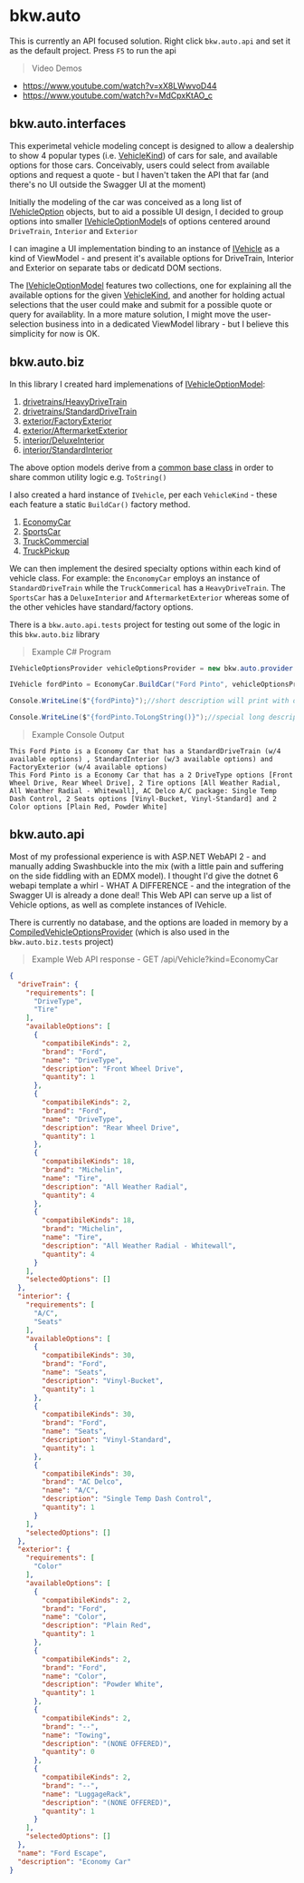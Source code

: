 # bkw.auto
This is currently an API focused solution. Right click `bkw.auto.api` and set it as the default project. Press `F5` to run the api

> Video Demos
- https://www.youtube.com/watch?v=xX8LWwvoD44
- https://www.youtube.com/watch?v=MdCpxKtAO_c

## bkw.auto.interfaces
This experimetal vehicle modeling concept is designed to allow a dealership to show 4 popular types (i.e. [VehicleKind](bkw.auto/bkw.auto.interfaces/VehicleKind.cs)) of cars for sale, and available options for those cars. Conceivably, users could select from available options and request a quote - but I haven't taken the API that far (and there's no UI outside the Swagger UI at the moment)

Initially the modeling of the car was conceived as a long list of [IVehicleOption](bkw.auto/bkw.auto.interfaces/IVehicleOption.cs) objects, but to aid a possible UI design, I decided to group options into smaller [IVehicleOptionModel](bkw.auto/bkw.auto.interfaces/IVehicleOptionModel.cs)s of options centered around `DriveTrain`, `Interior` and `Exterior`

I can imagine a UI implementation binding to an instance of [IVehicle](bkw.auto/bkw.auto.interfaces/IVehicle.cs) as a kind of ViewModel - and present it's available options for DriveTrain, Interior and Exterior on separate tabs or dedicatd DOM sections.

The [IVehicleOptionModel](bkw.auto/bkw.auto.interfaces/IVehicleOptionModel.cs) features two collections, one for explaining all the available options for the given [VehicleKind](bkw.auto/bkw.auto.interfaces/VehicleKind.cs), and another for holding actual selections that the user could make and submit for a possible quote or query for availablity. In a more mature solution, I might move the user-selection business into in a dedicated ViewModel library - but I believe this simplicity for now is OK.

## bkw.auto.biz
In this library I created hard implemenations of [IVehicleOptionModel](bkw.auto/bkw.auto.interfaces/IVehicleOptionModel.cs):
1. [drivetrains/HeavyDriveTrain](bkw.auto/bkw.auto.biz/drivetrains/HeavyDriveTrain.cs) 
2. [drivetrains/StandardDriveTrain](bkw.auto/bkw.auto.biz/drivetrains/StandardDriveTrain.cs)
3. [exterior/FactoryExterior](bkw.auto/bkw.auto.biz/exterior/FactoryExterior.cs)
4. [exterior/AftermarketExterior](bkw.auto/bkw.auto.biz/exterior/AftermarketExterior.cs)
5. [interior/DeluxeInterior](bkw.auto/bkw.auto.biz/interior/DeluxeInterior.cs)
6. [interior/StandardInterior](bkw.auto/bkw.auto.biz/interior/StandardInterior.cs)

The above option models derive from a [common base class](bkw.auto/bkw.auto.biz/BaseOptionModel.cs) in order to share common utility logic e.g. `ToString()`

I also created a hard instance of `IVehicle`, per each `VehicleKind` - these each feature a static `BuildCar()` factory method.

1. [EconomyCar](bkw.auto/bkw.auto.biz/EconomyCar.cs)
2. [SportsCar](bkw.auto/bkw.auto.biz/SportsCar.cs)
3. [TruckCommercial](bkw.auto/bkw.auto.biz/TruckCommercial.cs)
4. [TruckPickup](bkw.auto/bkw.auto.biz/TruckPickup.cs)

We can then implement the desired specialty options within each kind of vehicle class. For example: the `EnconomyCar` employs an instance of `StandardDriveTrain` while the `TruckCommerical` has a `HeavyDriveTrain`. The `SportsCar` has a `DeluxeInterior` and `AftermarketExterior` whereas some of the other vehicles have standard/factory options.

There is a `bkw.auto.api.tests` project for testing out some of the logic in this `bkw.auto.biz` library
> Example C# Program
```csharp
IVehicleOptionsProvider vehicleOptionsProvider = new bkw.auto.provider.CompiledVehicleOptionsProvider();

IVehicle fordPinto = EconomyCar.BuildCar("Ford Pinto", vehicleOptionsProvider);

Console.WriteLine($"{fordPinto}");//short description will print with default ToString implementation

Console.WriteLine($"{fordPinto.ToLongString()}");//special long description
```

> Example Console Output
```
This Ford Pinto is a Economy Car that has a StandardDriveTrain (w/4 available options) , StandardInterior (w/3 available options) and FactoryExterior (w/4 available options)
This Ford Pinto is a Economy Car that has a 2 DriveType options [Front Wheel Drive, Rear Wheel Drive], 2 Tire options [All Weather Radial, All Weather Radial - Whitewall], AC Delco A/C package: Single Temp Dash Control, 2 Seats options [Vinyl-Bucket, Vinyl-Standard] and 2 Color options [Plain Red, Powder White]
```
## bkw.auto.api
Most of my professional experience is with ASP.NET WebAPI 2 - and manually adding Swashbuckle into the mix (with a little pain and suffering on the side fiddling with an EDMX model).  I thought I'd give the dotnet 6 webapi template a whirl - WHAT A DIFFERENCE - and the integration of the Swagger UI is already a done deal!
This Web API can serve up a list of Vehicle options, as well as complete instances of IVehicle.

There is currently no database, and the options are loaded in memory by a [CompiledVehicleOptionsProvider](bkw.auto/bkw.auto.provider/CompiledVehicleOptionsProvider.cs) (which is also used in the `bkw.auto.biz.tests` project)

> Example Web API response - GET /api/Vehicle?kind=EconomyCar
```json
{
  "driveTrain": {
    "requirements": [
      "DriveType",
      "Tire"
    ],
    "availableOptions": [
      {
        "compatibileKinds": 2,
        "brand": "Ford",
        "name": "DriveType",
        "description": "Front Wheel Drive",
        "quantity": 1
      },
      {
        "compatibileKinds": 2,
        "brand": "Ford",
        "name": "DriveType",
        "description": "Rear Wheel Drive",
        "quantity": 1
      },
      {
        "compatibileKinds": 18,
        "brand": "Michelin",
        "name": "Tire",
        "description": "All Weather Radial",
        "quantity": 4
      },
      {
        "compatibileKinds": 18,
        "brand": "Michelin",
        "name": "Tire",
        "description": "All Weather Radial - Whitewall",
        "quantity": 4
      }
    ],
    "selectedOptions": []
  },
  "interior": {
    "requirements": [
      "A/C",
      "Seats"
    ],
    "availableOptions": [
      {
        "compatibileKinds": 30,
        "brand": "Ford",
        "name": "Seats",
        "description": "Vinyl-Bucket",
        "quantity": 1
      },
      {
        "compatibileKinds": 30,
        "brand": "Ford",
        "name": "Seats",
        "description": "Vinyl-Standard",
        "quantity": 1
      },
      {
        "compatibileKinds": 30,
        "brand": "AC Delco",
        "name": "A/C",
        "description": "Single Temp Dash Control",
        "quantity": 1
      }
    ],
    "selectedOptions": []
  },
  "exterior": {
    "requirements": [
      "Color"
    ],
    "availableOptions": [
      {
        "compatibileKinds": 2,
        "brand": "Ford",
        "name": "Color",
        "description": "Plain Red",
        "quantity": 1
      },
      {
        "compatibileKinds": 2,
        "brand": "Ford",
        "name": "Color",
        "description": "Powder White",
        "quantity": 1
      },
      {
        "compatibileKinds": 2,
        "brand": "--",
        "name": "Towing",
        "description": "(NONE OFFERED)",
        "quantity": 0
      },
      {
        "compatibileKinds": 2,
        "brand": "--",
        "name": "LuggageRack",
        "description": "(NONE OFFERED)",
        "quantity": 1
      }
    ],
    "selectedOptions": []
  },
  "name": "Ford Escape",
  "description": "Economy Car"
}
```